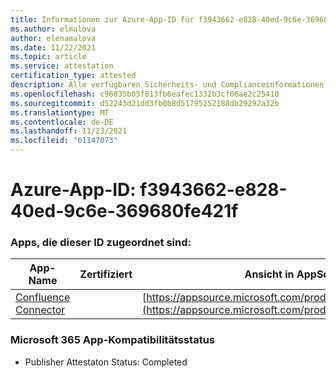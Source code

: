 ```yaml
---
title: Informationen zur Azure-App-ID für f3943662-e828-40ed-9c6e-369680fe421f
ms.author: elmalova
author: elenamalova
ms.date: 11/22/2021
ms.topic: article
ms.service: attestation
certification_type: attested
description: Alle verfügbaren Sicherheits- und Complianceinformationen für f3943662-e828-40ed-9c6e-369680fe421f.
ms.openlocfilehash: c96035b05f813fb6eafec1332b3cf06ae2c25410
ms.sourcegitcommit: d52243d21dd3fb0b8d51795252188db29292a32b
ms.translationtype: MT
ms.contentlocale: de-DE
ms.lasthandoff: 11/23/2021
ms.locfileid: "61147073"
---
```

# <a name="azure-app-id-f3943662-e828-40ed-9c6e-369680fe421f"></a>Azure-App-ID: f3943662-e828-40ed-9c6e-369680fe421f


### <a name="apps-associated-with-this-id"></a>Apps, die dieser ID zugeordnet sind:
| **App-Name** | **Zertifiziert** | **Ansicht in AppSource** |
|--------------|---------------|-----------------------|
| [Confluence Connector](https://docs.microsoft.com/microsoft-365-app-certification/forward/WA200001604) |  | [https://appsource.microsoft.com/product/office/WA200001604](https://appsource.microsoft.com/product/office/WA200001604) |

### <a name="microsoft-365-app-compliance-status"></a>Microsoft 365 App-Kompatibilitätsstatus
- Publisher Attestaton Status: Completed
